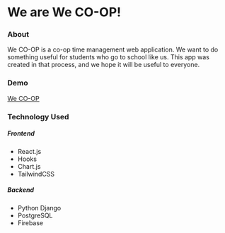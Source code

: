 # We are We CO-OP!

### About

We CO-OP is a co-op time management web application. We want to do something useful for students who go to school like us. This app was created in that process, and we hope it will be useful to everyone.

### Demo

[We CO-OP](URL)

### Technology Used

##### Frontend

- React.js
- Hooks
- Chart.js
- TailwindCSS

##### Backend

- Python Django
- PostgreSQL
- Firebase
